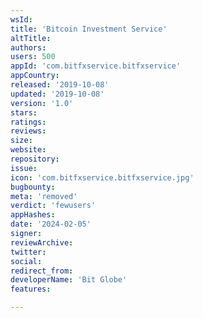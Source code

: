 ```yaml
---
wsId: 
title: 'Bitcoin Investment Service'
altTitle: 
authors: 
users: 500
appId: 'com.bitfxservice.bitfxservice'
appCountry: 
released: '2019-10-08'
updated: '2019-10-08'
version: '1.0'
stars: 
ratings: 
reviews: 
size: 
website: 
repository: 
issue: 
icon: 'com.bitfxservice.bitfxservice.jpg'
bugbounty: 
meta: 'removed'
verdict: 'fewusers'
appHashes: 
date: '2024-02-05'
signer: 
reviewArchive: 
twitter: 
social: 
redirect_from: 
developerName: 'Bit Globe'
features: 

---
```


